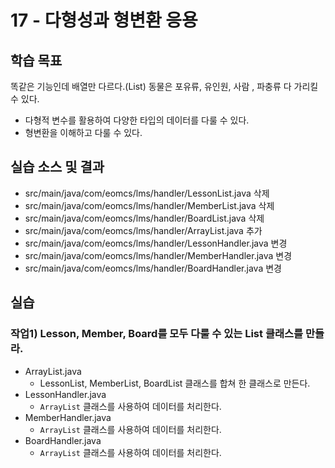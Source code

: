 # 17 - 다형성과 형변환 응용

## 학습 목표
똑같은 기능인데 배열만 다르다.(List)
동물은 포유류, 유인원, 사람 , 파충류 다 가리킬 수 있다. 

- 다형적 변수를 활용하여 다양한 타입의 데이터를 다룰 수 있다.
- 형변환을 이해하고 다룰 수 있다.

## 실습 소스 및 결과

- src/main/java/com/eomcs/lms/handler/LessonList.java 삭제
- src/main/java/com/eomcs/lms/handler/MemberList.java 삭제
- src/main/java/com/eomcs/lms/handler/BoardList.java 삭제
- src/main/java/com/eomcs/lms/handler/ArrayList.java 추가
- src/main/java/com/eomcs/lms/handler/LessonHandler.java 변경
- src/main/java/com/eomcs/lms/handler/MemberHandler.java 변경
- src/main/java/com/eomcs/lms/handler/BoardHandler.java 변경

## 실습

### 작업1) Lesson, Member, Board를 모두 다룰 수 있는 List 클래스를 만들라.

- ArrayList.java
    - LessonList, MemberList, BoardList 클래스를 합쳐 한 클래스로 만든다.
- LessonHandler.java
    - `ArrayList` 클래스를 사용하여 데이터를 처리한다.
- MemberHandler.java
    - `ArrayList` 클래스를 사용하여 데이터를 처리한다.
- BoardHandler.java
    - `ArrayList` 클래스를 사용하여 데이터를 처리한다.
